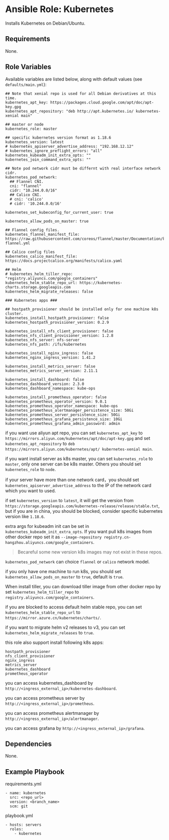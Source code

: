# Ansible Role: Kubernetes

Installs Kubernetes on Debian/Ubuntu.

## Requirements

None.

## Role Variables

Available variables are listed below, along with default values (see `defaults/main.yml`):

```
## Note that xenial repo is used for all Debian derivatives at this time.
kubernetes_apt_key: https://packages.cloud.google.com/apt/doc/apt-key.gpg
kubernetes_apt_repository: "deb http://apt.kubernetes.io/ kubernetes-xenial main"

## master or node
kubernetes_role: master

## specific kubernetes version format as 1.18.6
kubernetes_version: latest
# kubernetes_apiserver_advertise_address: "192.168.12.12"
# kubernetes_ignore_preflight_errors: "all"
kubernetes_kubeadm_init_extra_opts: ""
kubernetes_join_command_extra_opts: ""

## Note pod network cidr must be differnt with real interface network cidr.
kubernetes_pod_network:
  ## Flannel CNI.
  cni: "flannel"
  cidr: "10.244.0.0/16"
  ## Calico CNI.
  # cni: 'calico'
  # cidr: '10.244.0.0/16'

kubernetes_set_kubeconfig_for_current_user: true

kubernetes_allow_pods_on_master: true

## Flannel config files.
kubernetes_flannel_manifest_file: https://raw.githubusercontent.com/coreos/flannel/master/Documentation/kube-flannel.yml

## Calico config files
kubernetes_calico_manifest_file: https://docs.projectcalico.org/manifests/calico.yaml

## Helm
# kubernetes_helm_tiller_repo: "registry.aliyuncs.com/google_containers"
kubernetes_helm_stable_repo_url: https://kubernetes-charts.storage.googleapis.com
kubernetes_helm_migrate_releases: false

### Kubernetes apps ###

## hostpath_provisioner should be installed only for one machine k8s cluster.
kubernetes_install_hostpath_provisioner: false
kubernetes_hostpath_provisioner_version: 0.2.9

kubernetes_install_nfs_client_provisioner: false
kubernetes_nfs_client_provisioner_version: 1.2.8
kubernetes_nfs_server: nfs-server
kubernetes_nfs_path: /ifs/kubernetes

kubernetes_install_nginx_ingress: false
kubernetes_nginx_ingress_version: 1.41.2

kubernetes_install_metrics_server: false
kubernetes_metrics_server_version: 2.11.1

kubernetes_install_dashboard: false
kubernetes_dashboard_version: 2.3.0
kubernetes_dashboard_namespace: kube-ops

kubernetes_install_prometheus_operator: false
kubernetes_prometheus_operator_version: 9.0.1
kubernetes_prometheus_operator_namespace: kube-ops
kubernetes_prometheus_alertmanager_persistence_size: 50Gi
kubernetes_prometheus_server_persistence_size: 50Gi
kubernetes_prometheus_grafana_persistence_size: 10Gi
kubernetes_prometheus_grafana_admin_password: admin
```

if you want use aliyun apt repo, you can set `kubernetes_apt_key` to `https://mirrors.aliyun.com/kubernetes/apt/doc/apt-key.gpg` and set `kubernetes_apt_repository` to `deb https://mirrors.aliyun.com/kubernetes/apt/ kubernetes-xenial main`.

if you want install server as k8s master, you can set `kubernetes_role` to `master`, only one server can be k8s master. Others you should set `kubernetes_role` to `node`.

if your server have more than one network card，you should set `kubernetes_apiserver_advertise_address` to the IP of the network card which you want to used.

if set `kubernetes_version` to `latest`, it will get the version from `https://storage.googleapis.com/kubernetes-release/release/stable.txt`, but if you are in china, you should be blocked, consider specific kubernetes version like `1.18.6`.

extra args for kubeadm init can be set in `kubernetes_kubeadm_init_extra_opts`. If you want pull k8s images from other docker repo set it as `--image-repository registry.cn-hangzhou.aliyuncs.com/google_containers`. 
> Becareful some new version k8s images may not exist in these repos.


`kubernetes_pod_network` can choice `flannel` or `calico` network model.

if you only have one machine to run k8s, you should set `kubernetes_allow_pods_on_master` to `true`, default is `true`.

When install tiller, you can download tiller image from other docker repo by set `kubernetes_helm_tiller_repo` to `registry.aliyuncs.com/google_containers`.

if you are blocked to access default helm stable repo, you can set `kubernetes_helm_stable_repo_url` to `https://mirror.azure.cn/kubernetes/charts/`.

if you want to migrate helm v2 releases to v3, you can set `kubernetes_helm_migrate_releases` to `true`.

this role also support install following k8s apps:
```
hostpath_provisioner
nfs_client_provisioner
nginx_ingress
metrics_server
kubernetes_dashboard
prometheus_operator
```

you can access kubernetes_dashboard by `http://<ingress_external_ip>/kubernetes-dashboard`.

you can access prometheus server by `http://<ingress_external_ip>/prometheus`.

you can access prometheus alertmanager by `http://<ingress_external_ip>/alertmanager`.

you can access grafana by `http://<ingress_external_ip>/grafana`.

## Dependencies

None.

## Example Playbook

requirements.yml
```
- name: kubernetes
  src: <repo_url>
  version: <branch_name>
  scm: git
```

playbook.yml
```
- hosts: servers
  roles:
    - kubernetes
```
